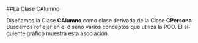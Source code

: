 ##La Clase CAlumno

Diseñamos la Clase **CAlumno** como clase derivada de la Clase **CPersona** 
Buscamos reflejar en el diseño varios conceptos que utiliza la POO. El si-
guiente gráfico muestra esta asociación.

